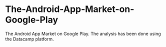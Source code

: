 # The-Android-App-Market-on-Google-Play
The Android App Market on Google Play. The analysis has been done using the Datacamp platform.
